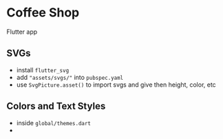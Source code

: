 # Coffee Shop

Flutter app

## SVGs

- install `flutter_svg`
- add `"assets/svgs/"` into `pubspec.yaml`
- use `SvgPicture.asset()` to import svgs and give then height, color, etc

## Colors and Text Styles

- inside `global/themes.dart`
-
